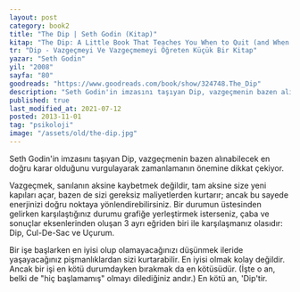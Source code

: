 ```yaml
---
layout: post  
category: book2  
title: "The Dip | Seth Godin (Kitap)"  
kitap: "The Dip: A Little Book That Teaches You When to Quit (and When to Stick)"  
tr: "Dip - Vazgeçmeyi Ve Vazgeçmemeyi Öğreten Küçük Bir Kitap"  
yazar: "Seth Godin"  
yil: "2008"  
sayfa: "80"  
goodreads: "https://www.goodreads.com/book/show/324748.The_Dip"
description: "Seth Godin'in imzasını taşıyan Dip, vazgeçmenin bazen alınabilecek en doğru karar olduğunu vurgulayarak zamanlamanın önemine dikkat çekiyor.  "
published: true
last_modified_at: 2021-07-12
posted: 2013-11-01
tag: "psikoloji"
image: "/assets/old/the-dip.jpg"
---
```


Seth Godin'in imzasını taşıyan Dip, vazgeçmenin bazen alınabilecek en doğru karar olduğunu vurgulayarak zamanlamanın önemine dikkat çekiyor.  
  
Vazgeçmek, sanılanın aksine kaybetmek değildir, tam aksine size yeni kapıları açar, bazen de sizi gereksiz maliyetlerden kurtarır; ancak bu sayede enerjinizi doğru noktaya yönlendirebilirsiniz. Bir durumun üstesinden gelirken karşılaştığınız durumu grafiğe yerleştirmek isterseniz, çaba ve sonuçlar eksenlerinden oluşan 3 ayrı eğriden biri ile karşılaşmanız olasıdır: Dip, Cul-De-Sac ve Uçurum.  
  
Bir işe başlarken en iyisi olup olamayacağınızı düşünmek ileride yaşayacağınız pişmanlıklardan sizi kurtarabilir. En iyisi olmak kolay değildir. Ancak bir işi en kötü durumdayken bırakmak da en kötüsüdür. (İşte o an, belki de "hiç başlamamış" olmayı dilediğiniz andır.) En kötü an, 'Dip'tir.  
 
